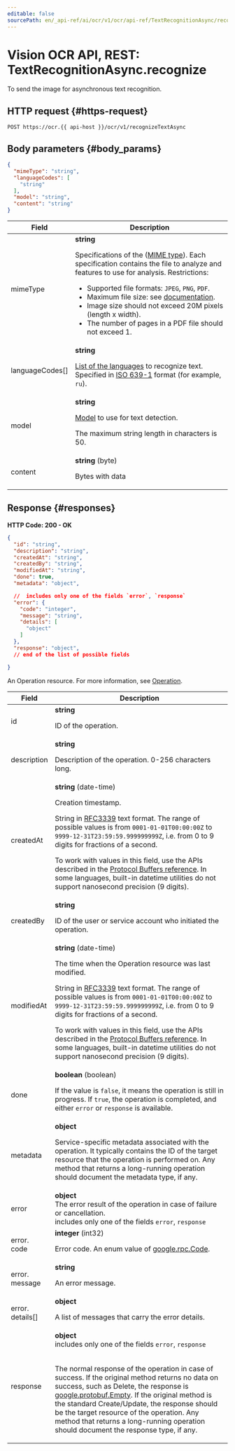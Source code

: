 ```yaml
---
editable: false
sourcePath: en/_api-ref/ai/ocr/v1/ocr/api-ref/TextRecognitionAsync/recognize.md
---
```


# Vision OCR API, REST: TextRecognitionAsync.recognize
To send the image for asynchronous text recognition.
 

 
## HTTP request {#https-request}
```
POST https://ocr.{{ api-host }}/ocr/v1/recognizeTextAsync
```
 
## Body parameters {#body_params}
 
```json 
{
  "mimeType": "string",
  "languageCodes": [
    "string"
  ],
  "model": "string",
  "content": "string"
}
```

 
Field | Description
--- | ---
mimeType | **string**<br><p>Specifications of the (<a href="https://en.wikipedia.org/wiki/Media_type">MIME type</a>). Each specification contains the file to analyze and features to use for analysis. Restrictions:</p> <ul> <li>Supported file formats: ``JPEG``, ``PNG``, ``PDF``.</li> <li>Maximum file size: see <a href="/docs/vision/concepts/limits">documentation</a>.</li> <li>Image size should not exceed 20M pixels (length x width).</li> <li>The number of pages in a PDF file should not exceed 1.</li> </ul> 
languageCodes[] | **string**<br><p><a href="/docs/vision/concepts/ocr/supported-languages">List of the languages</a> to recognize text. Specified in <a href="https://en.wikipedia.org/wiki/ISO_639-1">ISO 639-1</a> format (for example, ``ru``).</p> 
model | **string**<br><p><a href="/docs/vision/concepts/ocr/template-recognition#models">Model</a> to use for text detection.</p> <p>The maximum string length in characters is 50.</p> 
content | **string** (byte)<br><p>Bytes with data</p> 
 
## Response {#responses}
**HTTP Code: 200 - OK**

```json 
{
  "id": "string",
  "description": "string",
  "createdAt": "string",
  "createdBy": "string",
  "modifiedAt": "string",
  "done": true,
  "metadata": "object",

  //  includes only one of the fields `error`, `response`
  "error": {
    "code": "integer",
    "message": "string",
    "details": [
      "object"
    ]
  },
  "response": "object",
  // end of the list of possible fields

}
```
An Operation resource. For more information, see [Operation](/docs/api-design-guide/concepts/operation).
 
Field | Description
--- | ---
id | **string**<br><p>ID of the operation.</p> 
description | **string**<br><p>Description of the operation. 0-256 characters long.</p> 
createdAt | **string** (date-time)<br><p>Creation timestamp.</p> <p>String in <a href="https://www.ietf.org/rfc/rfc3339.txt">RFC3339</a> text format. The range of possible values is from ``0001-01-01T00:00:00Z`` to ``9999-12-31T23:59:59.999999999Z``, i.e. from 0 to 9 digits for fractions of a second.</p> <p>To work with values in this field, use the APIs described in the <a href="https://developers.google.com/protocol-buffers/docs/reference/overview">Protocol Buffers reference</a>. In some languages, built-in datetime utilities do not support nanosecond precision (9 digits).</p> 
createdBy | **string**<br><p>ID of the user or service account who initiated the operation.</p> 
modifiedAt | **string** (date-time)<br><p>The time when the Operation resource was last modified.</p> <p>String in <a href="https://www.ietf.org/rfc/rfc3339.txt">RFC3339</a> text format. The range of possible values is from ``0001-01-01T00:00:00Z`` to ``9999-12-31T23:59:59.999999999Z``, i.e. from 0 to 9 digits for fractions of a second.</p> <p>To work with values in this field, use the APIs described in the <a href="https://developers.google.com/protocol-buffers/docs/reference/overview">Protocol Buffers reference</a>. In some languages, built-in datetime utilities do not support nanosecond precision (9 digits).</p> 
done | **boolean** (boolean)<br><p>If the value is ``false``, it means the operation is still in progress. If ``true``, the operation is completed, and either ``error`` or ``response`` is available.</p> 
metadata | **object**<br><p>Service-specific metadata associated with the operation. It typically contains the ID of the target resource that the operation is performed on. Any method that returns a long-running operation should document the metadata type, if any.</p> 
error | **object**<br>The error result of the operation in case of failure or cancellation. <br> includes only one of the fields `error`, `response`<br>
error.<br>code | **integer** (int32)<br><p>Error code. An enum value of <a href="https://github.com/googleapis/googleapis/blob/master/google/rpc/code.proto">google.rpc.Code</a>.</p> 
error.<br>message | **string**<br><p>An error message.</p> 
error.<br>details[] | **object**<br><p>A list of messages that carry the error details.</p> 
response | **object** <br> includes only one of the fields `error`, `response`<br><br><p>The normal response of the operation in case of success. If the original method returns no data on success, such as Delete, the response is <a href="https://developers.google.com/protocol-buffers/docs/reference/google.protobuf#empty">google.protobuf.Empty</a>. If the original method is the standard Create/Update, the response should be the target resource of the operation. Any method that returns a long-running operation should document the response type, if any.</p> 